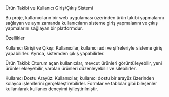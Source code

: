 Ürün Takibi ve Kullanıcı Giriş/Çıkış Sistemi

Bu proje, kullanıcıların bir web uygulaması üzerinden ürün takibi yapmalarını sağlayan ve aynı zamanda kullanıcıların sisteme giriş yapmalarını ve çıkış yapmalarını sağlayan bir platformdur.

Özellikler

Kullanıcı Girişi ve Çıkışı: Kullanıcılar, kullanıcı adı ve şifreleriyle sisteme giriş yapabilirler. Ayrıca, sistemden çıkış yapabilirler.

Ürün Takibi: Oturum açan kullanıcılar, mevcut ürünleri görüntüleyebilir, yeni ürünler ekleyebilir, varolan ürünleri düzenleyebilir ve silebilirler.

Kullanıcı Dostu Arayüz: Kullanıcılar, kullanıcı dostu bir arayüz üzerinden kolayca işlemlerini gerçekleştirebilirler. Formlar ve tablolar gibi bileşenler kullanılarak kullanıcı deneyimi iyileştirilmiştir.
